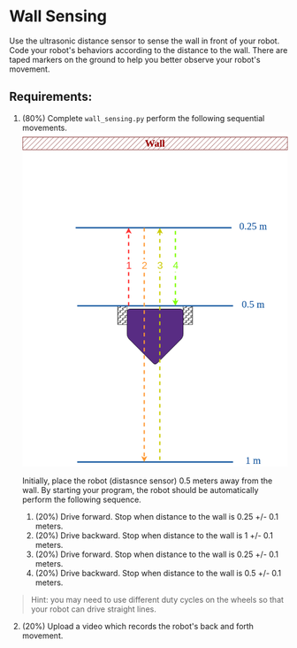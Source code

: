 # Wall Sensing 
Use the ultrasonic distance sensor to sense the wall in front of your robot. Code your robot's behaviors according to the distance to the wall. There are taped markers on the ground to help you better observe your robot's movement. 

## Requirements:
1. (80%) Complete `wall_sensing.py` perform the following sequential movements.
   ![wall_sense](/wall_sensing.png)

   Initially, place the robot (distasnce sensor) 0.5 meters away from the wall. By starting your program, the robot should be automatically perform the following sequence.
   1. (20%) Drive forward. Stop when distance to the wall is 0.25 +/- 0.1 meters.
   2. (20%) Drive backward. Stop when distance to the wall is 1 +/- 0.1 meters.
   3. (20%) Drive forward. Stop when distance to the wall is 0.25 +/- 0.1 meters.
   4. (20%) Drive backward. Stop when distance to the wall is 0.5 +/- 0.1 meters.
   
> Hint: you may need to use different duty cycles on the wheels so that your robot can drive straight lines.

2. (20%) Upload a video which records the robot's back and forth movement. 

